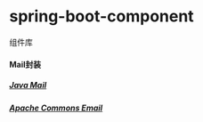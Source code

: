 # spring-boot-component
组件库

#### Mail封装

##### [Java Mail](https://github.com/davidliuzd/spring-boot-component/tree/master/spring-boot-component-mail/spring-boot-component-mail-for-javamail)

##### [Apache Commons Email](https://github.com/davidliuzd/spring-boot-component/tree/master/spring-boot-component-mail/spring-boot-component-mail-for-apache-commons-email)
